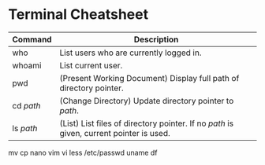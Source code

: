 # Terminal Cheatsheet

 Command | Description
---------|-------------
who | List users who are currently logged in.
whoami | List current user.
pwd | (Present Working Document) Display full path of directory pointer.
cd _path_ | (Change Directory) Update directory pointer to _path_.
ls _path_ | (List) List files of directory pointer. If no _path_ is given, current pointer is used.
mv
cp
nano
vim
vi
less /etc/passwd
uname
df

